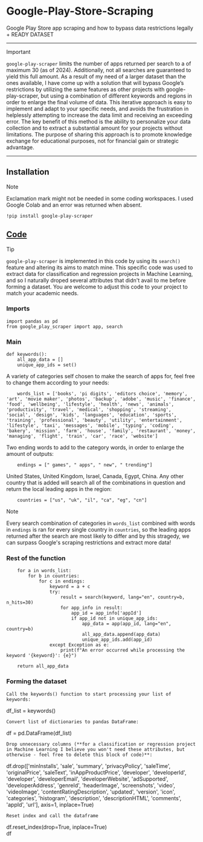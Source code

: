 # Google-Play-Store-Scraping
Google Play Store app scraping and how to bypass data restrictions legally + READY DATASET

--------------------------------------------------------------------------------------------------------------------------------

> [!IMPORTANT]
> `google-play-scraper` limits the number of apps returned per search to a of maximum 30 (as of 2024). Additionally, not all searches are guaranteed to yield this full amount. As a result of my need of a larger dataset than the ones available, I have come up with a solution that will bypass Google’s restrictions by utilizing the same features as other projects with google-play-scraper, but using a combination of different keywords and regions in order to enlarge the final volume of data. This iterative approach is easy to implement and adapt to your specific needs, and avoids the frustration in helplessly attempting to increase the data limit and receiving an exceeding error. The key benefit of this method is the ability to personalize your data collection and to extract a substantial amount for your projects without limitations. The purpose of sharing this approach is to promote knowledge exchange for educational purposes, not for financial gain or strategic advantage.

--------------------------------------------------------------------------------------------------------------------------------

## Installation

> [!NOTE]
> Exclamation mark might not be needed in some coding workspaces. I used Google Colab and an error was returned when absent.
```
!pip install google-play-scraper
```
## [Code](google-play-scraper.py)

> [!TIP]
> `google-play-scraper` is implemented in this code by using its `search()` feature and altering its aims to match mine. This specific code was used to extract data for classification and regression projects in Machine Learning, and so I naturally droped several attributes that didn't avail to me before forming a dataset. You are welcome to adjust this code to your project to match your academic needs. 


### Imports
```
import pandas as pd
from google_play_scraper import app, search
```

### Main
```
def keywords():
    all_app_data = []
    unique_app_ids = set()
```

A variety of categories self chosen to make the search of apps for, feel free to change them according to your needs:
```
    words_list = ['books', 'pi digits', 'editors choice', 'memory', 'art', 'movie maker', 'photos', 'backup', 'adobe', 'music', 'finance', 'food', 'wellbeing', 'lifestyle', 'health', 'news', 'animals', 'productivity', 'travel', 'medical', 'shopping', 'streaming', 'social', 'design', 'kids', 'languages', 'education', 'sports', 'training', 'professional', 'beauty', 'utility', 'entertainment', 'lifestyle', 'taxi', 'messages', 'mobile', 'typing', 'coding', 'bakery', 'mission', 'farm', 'house', 'family', 'restaurant', 'money', 'managing', 'flight', 'train', 'car', 'race', 'website']
```
Two ending words to add to the category words, in order to enlarge the amount of outputs:
```
    endings = [" games", " apps", " new", " trending"]
```
United States, United Kingdom, Israel, Canada, Egypt, China. Any other country that is added will search all of the combinations in question and return the local leading apps in the region:
```
    countries = ["us", "uk", "il", "ca", "eg", "cn"]
```
> [!NOTE]
>Every search combination of categories in `words_list` combined with words in `endings` is ran for every single country in `countries`, so the leading apps returned after the search are most likely to differ and by this stragedy, we can surpass Google's scraping restrictions and extract more data!

### Rest of the function
```
    for a in words_list:
        for b in countries:
            for c in endings:
                keyword = a + c
                try:
                    result = search(keyword, lang="en", country=b, n_hits=30)
                    for app_info in result:
                        app_id = app_info['appId']
                        if app_id not in unique_app_ids:
                            app_data = app(app_id, lang="en", country=b)
                            all_app_data.append(app_data)
                            unique_app_ids.add(app_id)
                except Exception as e:
                    print(f"An error occurred while processing the keyword '{keyword}': {e}")

    return all_app_data
```

### Forming the dataset
```
Call the keywords() function to start processing your list of keywords:
```
df_list = keywords()
```
Convert list of dictionaries to pandas DataFrame:
```
df = pd.DataFrame(df_list)
```
Drop unnecessary columns (**for a classification or regression project in Machine Learning I believe you won't need these attributes, but otherwise - feel free to delete this block of code)**:
```
df.drop(['minInstalls', 'sale', 'summary', 'privacyPolicy', 'saleTime', 'originalPrice', 'saleText', 'inAppProductPrice', 'developer', 'developerId', 'developer', 'developerEmail', 'developerWebsite', 'adSupported', 'developerAddress', 'genreId', 'headerImage', 'screenshots', 'video', 'videoImage', 'contentRatingDescription', 'updated', 'version', 'icon', 'categories', 'histogram', 'description', 'descriptionHTML', 'comments', 'appId', 'url'], axis=1, inplace=True)
```
Reset index and call the dataframe
```
df.reset_index(drop=True, inplace=True)  
df
```


